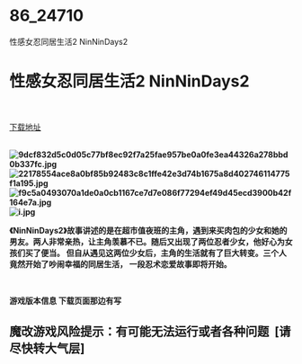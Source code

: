 # 86_24710
性感女忍同居生活2 NinNinDays2
# 性感女忍同居生活2 NinNinDays2
 <br/></br>
[下载地址](https://www.switch520.cc/article/24710 "下载地址")
<br/></br>

<p><strong><img title="9dcf832d5c0d05c77bf8ec92f7a25fae957be0a0fe3ea44326a278bbd0b337fc.jpg" src="https://www.switch520.cc/muke_img/2021_11_19_7466cf7b5d45e.jpg" alt="9dcf832d5c0d05c77bf8ec92f7a25fae957be0a0fe3ea44326a278bbd0b337fc.jpg"></strong><br>
<strong><img title="22178554ace8a0bf85b92483c8c1ffe42e3d74b1675a8d402746114775f1a195.jpg" src="https://www.switch520.cc/muke_img/2021_11_19_9c8166a40aac7.jpg" alt="22178554ace8a0bf85b92483c8c1ffe42e3d74b1675a8d402746114775f1a195.jpg"></strong><br>
<strong><img title="f9c5a0493070a1de0a0cb1167ce7d7e086f77294ef49d45ecd3900b42f164e7a.jpg" src="https://www.switch520.cc/muke_img/2021_11_19_e52e1994ac7ab.jpg" alt="f9c5a0493070a1de0a0cb1167ce7d7e086f77294ef49d45ecd3900b42f164e7a.jpg"></strong><br>
<strong><img title="i.jpg" src="https://www.switch520.cc/muke_img/2021_11_19_dbaa79ab8f532.jpg" alt="i.jpg">&nbsp;</strong></p>
<p><strong>《NinNinDays2》故事讲述的是在超市值夜班的主角，遇到来买肉包的少女和她的男友。两人非常亲热，让主角羡慕不已。随后又出现了两位忍者少女，他好心为女孩们买了便当。 但自从遇见这两位少女后，主角的生活就有了巨大转变。三个人竟然开始了吵闹幸福的同居生活， 一段忍术恋爱故事即将开始。</strong></p>
<p>&nbsp;</p>
<p><strong>游戏版本信息 下载页面那边有写</strong></p>
<h2><strong>魔改游戏风险提示：有可能无法运行或者各种问题 &nbsp;[请尽快转大气层]</strong></h2>



